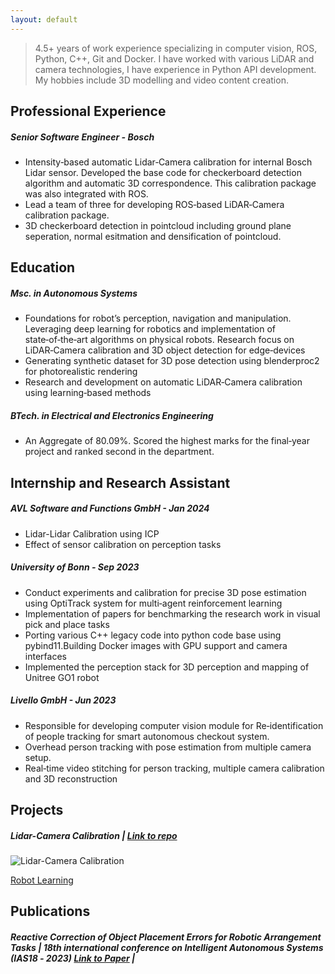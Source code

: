 ```yaml
---
layout: default
---
```


> 4.5+ years of work experience specializing in computer vision, ROS, Python, C++, Git and Docker. I have worked with various LiDAR and camera technologies, I have experience in Python API development. My hobbies include 3D modelling and video content creation.

## Professional Experience

##### Senior Software Engineer - Bosch

- Intensity‑based automatic Lidar‑Camera calibration for internal Bosch Lidar sensor. Developed the base code for checkerboard detection algorithm and automatic 3D correspondence. This calibration package was also integrated with ROS.
- Lead a team of three for developing ROS‑based LiDAR‑Camera calibration package.
- 3D checkerboard detection in pointcloud including ground plane seperation, normal esitmation and densification of pointcloud.

## Education

##### Msc. in Autonomous Systems

- Foundations for robot’s perception, navigation and manipulation. Leveraging deep learning for robotics and implementation of state‑of‑the‑art algorithms on physical robots. Research focus on LiDAR‑Camera calibration and 3D object detection for edge‑devices
- Generating synthetic dataset for 3D pose detection using blenderproc2 for photorealistic rendering
- Research and development on automatic LiDAR‑Camera calibration using learning‑based methods

##### BTech. in Electrical and Electronics Engineering

- An Aggregate of 80.09%. Scored the highest marks for the final‑year project and ranked second in the department.

## Internship and Research Assistant

##### AVL Software and Functions GmbH - _Jan 2024_

- Lidar-Lidar Calibration using ICP
- Effect of sensor calibration on perception tasks

##### University of Bonn - _Sep 2023_

- Conduct experiments and calibration for precise 3D pose estimation using OptiTrack system for multi‑agent reinforcement learning
- Implementation of papers for benchmarking the research work in visual pick and place tasks
- Porting various C++ legacy code into python code
  base using pybind11.Building Docker images with GPU support and camera interfaces
- Implemented the perception stack for 3D perception and mapping of Unitree GO1 robot

##### Livello GmbH - _Jun 2023_

- Responsible for developing computer vision module for Re‑identification of people tracking for smart autonomous checkout system.
- Overhead person tracking with pose estimation from multiple camera setup.
- Real‑time video stitching for person tracking, multiple camera calibration and 3D reconstruction

## Projects

##### Lidar-Camera Calibration | [Link to repo](https://github.com/Barath19/CaLiB)

![Lidar-Camera Calibration](./assets/img/projection.gif)

[Robot Learning](https://github.com/Barath19/robotlearning-2024)

## Publications

##### Reactive Correction of Object Placement Errors for Robotic Arrangement Tasks | _18th international conference on Intelligent Autonomous Systems (IAS18 ‑ 2023)_ [Link to Paper](https://arxiv.org/abs/2302.07795) |
